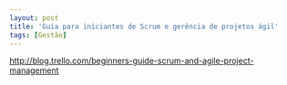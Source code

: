 ```yaml
---
layout: post
title: 'Guia para iniciantes de Scrum e gerência de projetos ágil'
tags: [Gestão]
---
```


<http://blog.trello.com/beginners-guide-scrum-and-agile-project-management>
